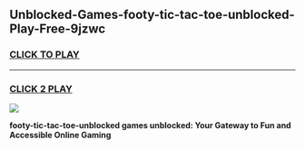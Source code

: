 
## Unblocked-Games-footy-tic-tac-toe-unblocked-Play-Free-9jzwc
<h3>
<a href="https://premium76.site?title=footy-tic-tac-toe-unblocked&ref=20M">CLICK TO PLAY</a></h3>
<hr>

<h3>
<a href="https://premium76.site?title=footy-tic-tac-toe-unblocked&ref=20M">CLICK 2 PLAY</a>
  
</h3>

<a href="https://premium76.site?title=footy-tic-tac-toe-unblocked&ref=19M"><img src="https://clearcache.store/games.png"></a>


**footy-tic-tac-toe-unblocked games unblocked: Your Gateway to Fun and Accessible Online Gaming**
